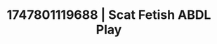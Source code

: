---
categories:
- Nude Olympics
- Erogenous zones
- Erotic dreamscape
- Morning after
- Dirty mind games
image: /assets/images/1747801119688.jpg
layout: post
seo:
  description: Featured content with premium ABDL Play, Scat Fetish. HD images available.
  keywords: ABDL Play, Scat Fetish
  og_image: /assets/images/1747801119688.jpg
  schema_type: VisualArtwork
tags:
- ABDL Play
- '#1747801119688'
- Scat Fetish
title: 1747801119688 | Scat Fetish ABDL Play
---